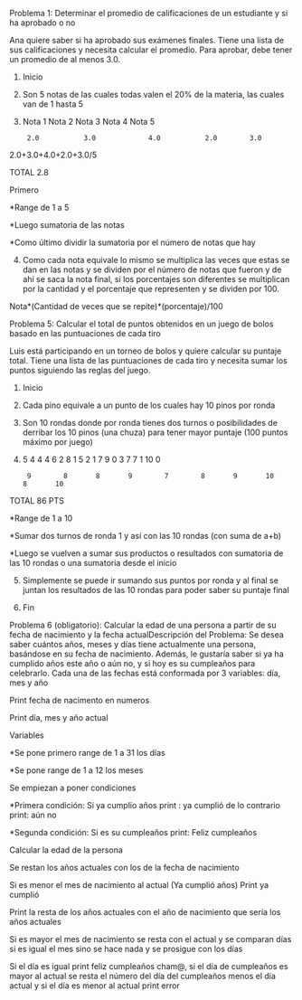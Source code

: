 Problema 1: Determinar el promedio de calificaciones de un estudiante y si ha aprobado o no 

Ana quiere saber si ha aprobado sus exámenes finales. Tiene una lista de sus calificaciones y necesita calcular el promedio. Para aprobar, debe tener un promedio de al menos 3.0. 

1. Inicio  

2. Son 5 notas de las cuales todas valen el 20% de la materia, las cuales van de 1 hasta 5 

3. Nota 1    Nota 2    Nota 3   Nota 4   Nota 5 

        2.0           3.0             4.0           2.0        3.0 

2.0+3.0+4.0+2.0+3.0/5 

TOTAL 2.8 

Primero 

*Range de 1 a 5 

*Luego sumatoria de las notas  

*Como último dividir la sumatoria por el número de notas que hay 

4. Como cada nota equivale lo mismo se multiplica las veces que estas se dan en las notas y se dividen por el número de notas que fueron y de ahí se saca la nota final, si los porcentajes son diferentes se multiplican por la cantidad y el porcentaje que representen y se dividen por 100. 

Nota*(Cantidad de veces que se repite)*(porcentaje)/100 

 

 

Problema 5: Calcular el total de puntos obtenidos en un juego de bolos basado en las puntuaciones de cada tiro 

Luis está participando en un torneo de bolos y quiere calcular su puntaje total. Tiene una lista de las puntuaciones de cada tiro y necesita sumar los puntos siguiendo las reglas del juego. 

1. Inicio 

2. Cada pino equivale a un punto de los cuales hay 10 pinos por ronda 

3. Son 10 rondas donde por ronda tienes dos turnos o posibilidades de derribar los 10 pinos (una chuza) para tener mayor puntaje (100 puntos máximo por juego) 

4.   5  4   4  4   6  2   8  1   5  2   1  7   9  0   3  7   7  1  10  0 

          9        8       8       9        7        8       9       10      8       10       

TOTAL       86 PTS 

*Range de 1 a 10 

*Sumar dos turnos de ronda 1 y así con las 10 rondas (con suma de a+b) 

*Luego se vuelven a sumar sus productos o resultados con sumatoria de las 10 rondas o una sumatoria desde el inicio 

5. Simplemente se puede ir sumando sus puntos por ronda y al final se juntan los resultados de las 10 rondas para poder saber su puntaje final 

6. Fin 

Problema 6 (obligatorio): Calcular la edad de una persona a partir de su fecha de nacimiento y la fecha actualDescripción del Problema: Se desea saber cuántos años, meses y días tiene actualmente una persona, basándose en su fecha de nacimiento. Además, le gustaría saber si ya ha cumplido años este año o aún no, y si hoy es su cumpleaños para celebrarlo. Cada una de las fechas está conformada por 3 variables: día, mes y año 

Print fecha de nacimento en numeros 

Print día, mes y año actual 

Variables  

*Se pone primero range de 1 a 31 los días  

*Se pone range de 1 a 12  los meses 

Se empiezan  a poner condiciones 

*Primera condición: Si ya cumplío años print : ya cumplió de lo contrario print: aún no  

*Segunda condición: Si es su cumpleaños print: Feliz cumpleaños 

Calcular la edad de la persona  

Se restan los años actuales con los de la fecha de nacimiento 

Si es menor el mes de nacimiento al actual (Ya cumplió años) Print ya cumplió   

Print la resta de los años actuales con el año de nacimiento que sería los años actuales 

Si es mayor el mes de nacimiento se resta con el actual y se comparan días si es igual el mes sino se hace nada y se prosigue con los días  

Si el día es igual print feliz cumpleaños cham@, si el día de cumpleaños es mayor al actual se resta el número del día del cumpleaños menos el día actual y si el día es menor al actual print error 

 